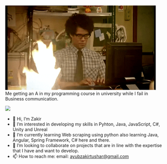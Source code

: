 ![Hello there!](moss.gif)
Me getting an A in my programming course in university while I fail in Business communication.

![](https://komarev.com/ghpvc/?username=Zach-snow)
- 👋 Hi, I’m Zakir
- 👀 I’m interested in developing my skills in Pyhton, Java, JavaScript, C#, Unity and Unreal
- 🌱 I’m currently learning Web scraping using python also learning Java, Angular, Spring Framework, C# here and there.
- 💞️ I’m looking to collaborate on projects that are in line with the expertise that I have and want to develop.
- 📫 How to reach me: email: ayubzakirtushar@gmail.com


<!---
Zach-Snow/Zach-Snow is a ✨ special ✨ repository because its `README.md` (this file) appears on your GitHub profile.
You can click the Preview link to take a look at your changes.
--->
